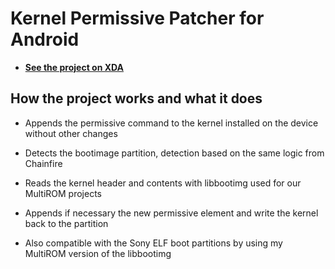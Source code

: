 # Kernel Permissive Patcher for Android
 * <b>[See the project on XDA](http://forum.xda-developers.com/-/-/-t3506338)</b>

## How the project works and what it does
 * Appends the permissive command to the kernel
    installed on the device without other changes

 * Detects the bootimage partition, detection
    based on the same logic from Chainfire

 * Reads the kernel header and contents with
    libbootimg used for our MultiROM projects

 * Appends if necessary the new permissive element
    and write the kernel back to the partition

 * Also compatible with the Sony ELF boot partitions
    by using my MultiROM version of the libbootimg
